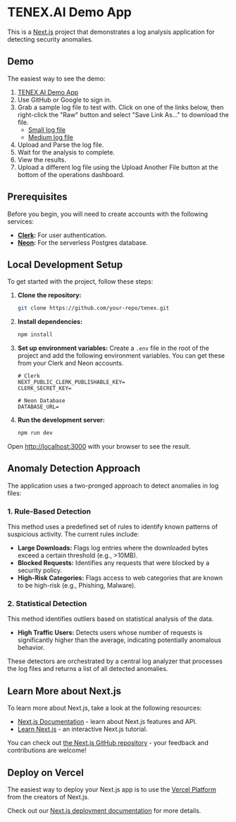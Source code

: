 # TENEX.AI Demo App

This is a [Next.js](https://nextjs.org) project that demonstrates a log analysis application for detecting security anomalies.

## Demo

The easiest way to see the demo:

1. [TENEX.AI Demo App](https://tenex-eight.vercel.app/)
2. Use GitHub or Google to sign in.
3. Grab a sample log file to test with. Click on one of the links below, then right-click the "Raw" button and select "Save Link As..." to download the file.
   - [Small log file](./samples/data-small.log)
   - [Medium log file](./samples/data-medium.log)
4. Upload and Parse the log file.
5. Wait for the analysis to complete.
6. View the results.
7. Upload a different log file using the Upload Another File button at the bottom of the operations dashboard.

## Prerequisites

Before you begin, you will need to create accounts with the following services:

- **[Clerk](https://clerk.com/):** For user authentication.
- **[Neon](https://neon.tech/):** For the serverless Postgres database.

## Local Development Setup

To get started with the project, follow these steps:

1.  **Clone the repository:**

    ```bash
    git clone https://github.com/your-repo/tenex.git
    ```

2.  **Install dependencies:**

    ```bash
    npm install
    ```

3.  **Set up environment variables:**
    Create a `.env` file in the root of the project and add the following environment variables. You can get these from your Clerk and Neon accounts.

    ```
    # Clerk
    NEXT_PUBLIC_CLERK_PUBLISHABLE_KEY=
    CLERK_SECRET_KEY=

    # Neon Database
    DATABASE_URL=
    ```

4.  **Run the development server:**
    ```bash
    npm run dev
    ```

Open [http://localhost:3000](http://localhost:3000) with your browser to see the result.

## Anomaly Detection Approach

The application uses a two-pronged approach to detect anomalies in log files:

### 1. Rule-Based Detection

This method uses a predefined set of rules to identify known patterns of suspicious activity. The current rules include:

- **Large Downloads:** Flags log entries where the downloaded bytes exceed a certain threshold (e.g., >10MB).
- **Blocked Requests:** Identifies any requests that were blocked by a security policy.
- **High-Risk Categories:** Flags access to web categories that are known to be high-risk (e.g., Phishing, Malware).

### 2. Statistical Detection

This method identifies outliers based on statistical analysis of the data.

- **High Traffic Users:** Detects users whose number of requests is significantly higher than the average, indicating potentially anomalous behavior.

These detectors are orchestrated by a central log analyzer that processes the log files and returns a list of all detected anomalies.

## Learn More about Next.js

To learn more about Next.js, take a look at the following resources:

- [Next.js Documentation](https://nextjs.org/docs) - learn about Next.js features and API.
- [Learn Next.js](https://nextjs.org/learn) - an interactive Next.js tutorial.

You can check out [the Next.js GitHub repository](https://github.com/vercel/next.js) - your feedback and contributions are welcome!

## Deploy on Vercel

The easiest way to deploy your Next.js app is to use the [Vercel Platform](https://vercel.com/new?utm_medium=default-template&filter=next.js&utm_source=create-next-app&utm_campaign=create-next-app-readme) from the creators of Next.js.

Check out our [Next.js deployment documentation](https://nextjs.org/docs/app/building-your-application/deploying) for more details.
